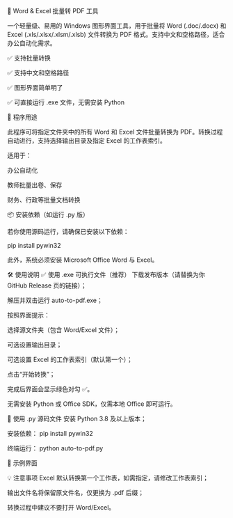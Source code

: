 📄 Word & Excel 批量转 PDF 工具

一个轻量级、易用的 Windows 图形界面工具，用于批量将 Word (.doc/.docx) 和 Excel (.xls/.xlsx/.xlsm/.xlsb) 文件转换为 PDF 格式。支持中文和空格路径，适合办公自动化需求。

✅ 支持批量转换

✅ 支持中文和空格路径

✅ 图形界面简单明了

✅ 可直接运行 .exe 文件，无需安装 Python

🚀 程序用途

此程序可将指定文件夹中的所有 Word 和 Excel 文件批量转换为 PDF。转换过程自动进行，支持选择输出目录及指定 Excel 的工作表索引。

适用于：

办公自动化

教师批量出卷、保存

财务、行政等批量文档转换

📦 安装依赖（如运行 .py 版）

若你使用源码运行，请确保已安装以下依赖：

pip install pywin32

此外，系统必须安装 Microsoft Office Word 与 Excel。

🛠 使用说明
✅ 使用 .exe 可执行文件（推荐）
下载发布版本（请替换为你 GitHub Release 页的链接）；

解压并双击运行 auto-to-pdf.exe；

按照界面提示：

选择源文件夹（包含 Word/Excel 文件）；

可选设置输出目录；

可选设置 Excel 的工作表索引（默认第一个）；

点击“开始转换”；

完成后界面会显示绿色对勾 ✅。

无需安装 Python 或 Office SDK，仅需本地 Office 即可运行。

🐍 使用 .py 源码文件
安装 Python 3.8 及以上版本；

安装依赖：
pip install pywin32

终端运行：
python auto-to-pdf.py

📁 示例界面



💡 注意事项
Excel 默认转换第一个工作表，如需指定，请修改工作表索引；

输出文件名将保留原文件名，仅更换为 .pdf 后缀；

转换过程中建议不要打开 Word/Excel。
